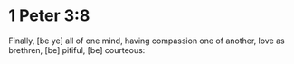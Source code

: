 # 1 Peter 3:8

Finally, [be ye] all of one mind, having compassion one of another, love as brethren, [be] pitiful, [be] courteous: